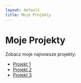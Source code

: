 ```yaml
---
layout: default
title: Moje Projekty
---
```


# Moje Projekty
Zobacz moje najnowsze projekty:
- [Projekt 1](project1)
- [Projekt 2](project2)
- [Projekt 3](project3)

